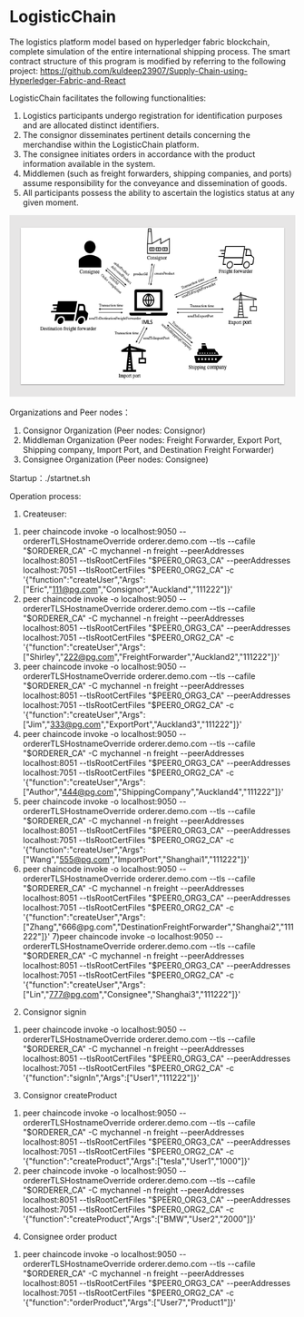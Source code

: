 # LogisticChain
The logistics platform model based on hyperledger fabric blockchain, complete simulation of the entire international shipping process.
The smart contract structure of this program is modified by referring to the following project: https://github.com/kuldeep23907/Supply-Chain-using-Hyperledger-Fabric-and-React

LogisticChain facilitates the following functionalities:
1. Logistics participants undergo registration for identification purposes and are allocated distinct identifiers.
2. The consignor disseminates pertinent details concerning the merchandise within the LogisticChain platform.
3. The consignee initiates orders in accordance with the product information available in the system.
4. Middlemen (such as freight forwarders, shipping companies, and ports) assume responsibility for the conveyance and dissemination of goods.
5. All participants possess the ability to ascertain the logistics status at any given moment.


<div align=center><img width="532" height="320" src="https://github.com/Eric1573/LogisticChain/blob/main/IMG/Slide1.png"/></div>



 Organizations and Peer nodes：
 1. Consignor Organization (Peer nodes: Consignor)
 2. Middleman Organization (Peer nodes: Freight Forwarder, Export Port, Shipping company, Import Port, and Destination Freight Forwarder)
 3. Consignee Organization (Peer nodes: Consignee)

 Startup：./startnet.sh
 
 
 Operation process:
 1. Createuser:
1) peer chaincode  invoke -o localhost:9050 --ordererTLSHostnameOverride orderer.demo.com --tls --cafile "$ORDERER_CA" -C mychannel -n freight --peerAddresses localhost:8051 --tlsRootCertFiles "$PEER0_ORG3_CA" --peerAddresses localhost:7051 --tlsRootCertFiles "$PEER0_ORG2_CA"  -c '{"function":"createUser","Args":["Eric","111@pg.com","Consignor","Auckland","111222"]}'
2) peer chaincode  invoke -o localhost:9050 --ordererTLSHostnameOverride orderer.demo.com --tls --cafile "$ORDERER_CA" -C mychannel -n freight --peerAddresses localhost:8051 --tlsRootCertFiles "$PEER0_ORG3_CA" --peerAddresses localhost:7051 --tlsRootCertFiles "$PEER0_ORG2_CA"  -c '{"function":"createUser","Args":["Shirley","222@pg.com","FreightForwarder","Auckland2","111222"]}'
3) peer chaincode  invoke -o localhost:9050 --ordererTLSHostnameOverride orderer.demo.com --tls --cafile "$ORDERER_CA" -C mychannel -n freight --peerAddresses localhost:8051 --tlsRootCertFiles "$PEER0_ORG3_CA" --peerAddresses localhost:7051 --tlsRootCertFiles "$PEER0_ORG2_CA"  -c '{"function":"createUser","Args":["Jim","333@pg.com","ExportPort","Auckland3","111222"]}'
4) peer chaincode  invoke -o localhost:9050 --ordererTLSHostnameOverride orderer.demo.com --tls --cafile "$ORDERER_CA" -C mychannel -n freight --peerAddresses localhost:8051 --tlsRootCertFiles "$PEER0_ORG3_CA" --peerAddresses localhost:7051 --tlsRootCertFiles "$PEER0_ORG2_CA"  -c '{"function":"createUser","Args":["Author","444@pg.com","ShippingCompany","Auckland4","111222"]}'
5) peer chaincode  invoke -o localhost:9050 --ordererTLSHostnameOverride orderer.demo.com --tls --cafile "$ORDERER_CA" -C mychannel -n freight --peerAddresses localhost:8051 --tlsRootCertFiles "$PEER0_ORG3_CA" --peerAddresses localhost:7051 --tlsRootCertFiles "$PEER0_ORG2_CA"  -c '{"function":"createUser","Args":["Wang","555@pg.com","ImportPort","Shanghai1","111222"]}'
6) peer chaincode  invoke -o localhost:9050 --ordererTLSHostnameOverride orderer.demo.com --tls --cafile "$ORDERER_CA" -C mychannel -n freight --peerAddresses localhost:8051 --tlsRootCertFiles "$PEER0_ORG3_CA" --peerAddresses localhost:7051 --tlsRootCertFiles "$PEER0_ORG2_CA"  -c '{"function":"createUser","Args":["Zhang","666@pg.com","DestinationFreightForwarder","Shanghai2","111222"]}'
7)peer chaincode  invoke -o localhost:9050 --ordererTLSHostnameOverride orderer.demo.com --tls --cafile "$ORDERER_CA" -C mychannel -n freight --peerAddresses localhost:8051 --tlsRootCertFiles "$PEER0_ORG3_CA" --peerAddresses localhost:7051 --tlsRootCertFiles "$PEER0_ORG2_CA"  -c '{"function":"createUser","Args":["Lin","777@pg.com","Consignee","Shanghai3","111222"]}'

2. Consignor signin
1) peer chaincode  invoke -o localhost:9050 --ordererTLSHostnameOverride orderer.demo.com --tls --cafile "$ORDERER_CA" -C mychannel -n freight --peerAddresses localhost:8051 --tlsRootCertFiles "$PEER0_ORG3_CA" --peerAddresses localhost:7051 --tlsRootCertFiles "$PEER0_ORG2_CA"  -c '{"function":"signIn","Args":["User1","111222"]}'                         

3. Consignor createProduct
1) peer chaincode  invoke -o localhost:9050 --ordererTLSHostnameOverride orderer.demo.com --tls --cafile "$ORDERER_CA" -C mychannel -n freight --peerAddresses localhost:8051 --tlsRootCertFiles "$PEER0_ORG3_CA" --peerAddresses localhost:7051 --tlsRootCertFiles "$PEER0_ORG2_CA"  -c '{"function":"createProduct","Args":["tesla","User1","1000"]}'  
2) peer chaincode  invoke -o localhost:9050 --ordererTLSHostnameOverride orderer.demo.com --tls --cafile "$ORDERER_CA" -C mychannel -n freight --peerAddresses localhost:8051 --tlsRootCertFiles "$PEER0_ORG3_CA" --peerAddresses localhost:7051 --tlsRootCertFiles "$PEER0_ORG2_CA"  -c '{"function":"createProduct","Args":["BMW","User2","2000"]}'                    

4. Consignee order product
1) peer chaincode  invoke -o localhost:9050 --ordererTLSHostnameOverride orderer.demo.com --tls --cafile "$ORDERER_CA" -C mychannel -n freight --peerAddresses localhost:8051 --tlsRootCertFiles "$PEER0_ORG3_CA" --peerAddresses localhost:7051 --tlsRootCertFiles "$PEER0_ORG2_CA"  -c '{"function":"orderProduct","Args":["User7","Product1"]}'











 
